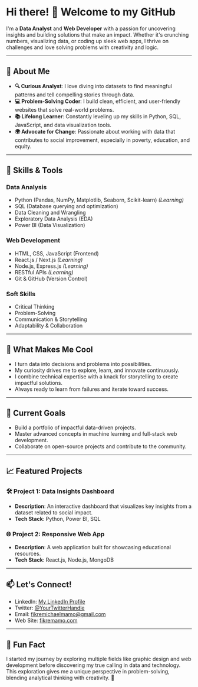 # Hi there! 👋 Welcome to my GitHub

I'm a **Data Analyst** and **Web Developer** with a passion for uncovering
insights and building solutions that make an impact. Whether it's crunching
numbers, visualizing data, or coding up sleek web apps, I thrive on challenges
and love solving problems with creativity and logic.

---

## 🚀 About Me

- **🔍 Curious Analyst**: I love diving into datasets to find meaningful
  patterns and tell compelling stories through data.
- **💻 Problem-Solving Coder**: I build clean, efficient, and user-friendly
  websites that solve real-world problems.
- **📚 Lifelong Learner**: Constantly leveling up my skills in Python, SQL,
  JavaScript, and data visualization tools.
- **🌍 Advocate for Change**: Passionate about working with data that
  contributes to social improvement, especially in poverty, education, and
  equity.

---

## 🔧 Skills & Tools

### Data Analysis

- Python (Pandas, NumPy, Matplotlib, Seaborn, Scikit-learn) *(Learning)*
- SQL (Database querying and optimization)
- Data Cleaning and Wrangling
- Exploratory Data Analysis (EDA)
- Power BI (Data Visualization)

### Web Development

- HTML, CSS, JavaScript (Frontend)
- React.js / Next.js *(Learning)*
- Node.js, Express.js *(Learning)*
- RESTful APIs *(Learning)*
- Git & GitHub (Version Control)

### Soft Skills

- Critical Thinking
- Problem-Solving
- Communication & Storytelling
- Adaptability & Collaboration

---

## 🌟 What Makes Me Cool

- I turn data into decisions and problems into possibilities.
- My curiosity drives me to explore, learn, and innovate continuously.
- I combine technical expertise with a knack for storytelling to create
  impactful solutions.
- Always ready to learn from failures and iterate toward success.

---

## 🌱 Current Goals

- Build a portfolio of impactful data-driven projects.
- Master advanced concepts in machine learning and full-stack web development.
- Collaborate on open-source projects and contribute to the community.

---

## 📈 Featured Projects

### 🛠️ Project 1: Data Insights Dashboard

- **Description**: An interactive dashboard that visualizes key insights from
  a dataset related to social impact.
- **Tech Stack**: Python, Power BI, SQL

### 🌐 Project 2: Responsive Web App

- **Description**: A web application built for showcasing educational
  resources.
- **Tech Stack**: React.js, Node.js, MongoDB

---

## 📫 Let's Connect!

- LinkedIn: [My LinkedIn Profile](https://www.linkedin.com/in/fikremichael-mamo-46185b331/)
- Twitter: [@YourTwitterHandle](https://x.com/FikreMichael_M)
- Email: [fikremichaelmamo@gmail.com](mailto:fikremichaelmamo@gmail.com)
- Web Site: [fikremamo.com](https://firke-portfolio.netlify.app)

---

## 🎉 Fun Fact

I started my journey by exploring multiple fields like graphic design and web
development before discovering my true calling in data and technology. This
exploration gives me a unique perspective in problem-solving, blending
analytical thinking with creativity. 🚀
